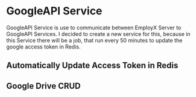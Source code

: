 # GoogleAPI Service

GoogleAPI Service is use to communicate between EmployX Server to GoogleAPI Services. I decided to create a new service for this, because in this Service there will be a job, that run every 50 minutes to update the google access token in Redis.

## Automatically Update Access Token in Redis

## Google Drive CRUD

##
